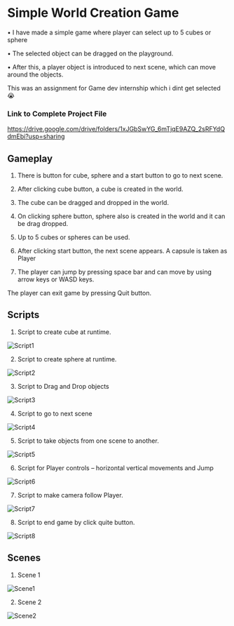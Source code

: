 # Simple World Creation Game

•	I have made a simple game where player can select up to 5 cubes or sphere

•	The selected object can be dragged on the playground.

•	After this, a player object is introduced to next scene, which can move around the objects.

This was an assignment for Game dev internship which i dint get selected 😭


### Link to Complete Project File

https://drive.google.com/drive/folders/1xJGbSwYG_6mTjqE9AZQ_2sRFYdQdmEbi?usp=sharing


## Gameplay

1. There is button for cube, sphere and a start button to go to next scene.


   
2. After clicking cube button, a cube is created in the world.

   
3. The cube can be dragged and dropped in the world.

   
4. On clicking sphere button, sphere also is created in the world and it can be drag dropped.

   
5. Up to 5 cubes or spheres can be used.

    
6. After clicking start button, the next scene appears. A capsule is taken as Player

    
7. The player can jump by pressing space bar and can move by using arrow keys or WASD keys.

  The player can exit game by pressing Quit button.

   



## Scripts


1.	Script to create cube at runtime.


![Script1](https://github.com/Stanly-Davis/Simple-World-Creation-Game-in-Unity/blob/main/Images/Code_photos/1_cubeCreate.png)


2.  Script to create sphere at runtime.


![Script2](https://github.com/Stanly-Davis/Simple-World-Creation-Game-in-Unity/blob/main/Images/Code_photos/2_SphereCreate.png)


3.	Script to Drag and Drop objects


![Script3](https://github.com/Stanly-Davis/Simple-World-Creation-Game-in-Unity/blob/main/Images/Code_photos/3_Dragdrop.png)


4.  Script to go to next scene


![Script4](https://github.com/Stanly-Davis/Simple-World-Creation-Game-in-Unity/blob/main/Images/Code_photos/4_next%20scene.png)


5.	Script to take objects from one scene to another.


![Script5](https://github.com/Stanly-Davis/Simple-World-Creation-Game-in-Unity/blob/main/Images/Code_photos/5_Shiftobject.png)


6.	Script for Player controls – horizontal vertical movements and Jump


![Script6](https://github.com/Stanly-Davis/Simple-World-Creation-Game-in-Unity/blob/main/Images/Code_photos/6_PlayerMove.png)


7.	Script to make camera follow Player.


![Script7](https://github.com/Stanly-Davis/Simple-World-Creation-Game-in-Unity/blob/main/Images/Code_photos/7_CameraFollow.png)


8.  Script to end game by click quite button.


![Script8](https://github.com/Stanly-Davis/Simple-World-Creation-Game-in-Unity/blob/main/Images/Code_photos/8_Quit%20game.png)


## Scenes

1. Scene 1


![Scene1](https://github.com/Stanly-Davis/Simple-World-Creation-Game-in-Unity/blob/main/Images/Scenes/Screenshot%20(63).png)


2. Scene 2


![Scene2](https://github.com/Stanly-Davis/Simple-World-Creation-Game-in-Unity/blob/main/Images/Scenes/Screenshot%20(64).png)





   
